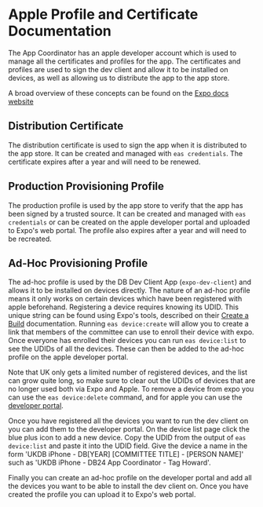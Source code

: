 # Apple Profile and Certificate Documentation

The App Coordinator has an apple developer account which is used to manage all
the certificates and profiles for the app. The certificates and profiles are
used to sign the dev client and allow it to be installed on devices, as well as
allowing us to distribute the app to the app store.

A broad overview of these concepts can be found on the
[Expo docs website](https://docs.expo.dev/app-signing/app-credentials/#ios)

## Distribution Certificate

The distribution certificate is used to sign the app when it is distributed to
the app store. It can be created and managed with `eas credentials`. The
certificate expires after a year and will need to be renewed.

## Production Provisioning Profile

The production profile is used by the app store to verify that the app has been
signed by a trusted source. It can be created and managed with `eas credentials`
or can be created on the apple developer portal and uploaded to Expo's web
portal. The profile also expires after a year and will need to be recreated.

## Ad-Hoc Provisioning Profile

The ad-hoc profile is used by the DB Dev Client App (`expo-dev-client`) and
allows it to be installed on devices directly. The nature of an ad-hoc profile
means it only works on certain devices which have been registered with apple
beforehand. Registering a device requires knowing its UDID. This unique string
can be found using Expo's tools, described on their
[Create a Build](https://docs.expo.dev/develop/development-builds/create-a-build/#create-a-build-for-the-device)
documentation. Running `eas device:create` will allow you to create a link that
members of the committee can use to enroll their device with expo. Once everyone
has enrolled their devices you can run `eas device:list` to see the UDIDs of all
the devices. These can then be added to the ad-hoc profile on the apple
developer portal.

Note that UK only gets a limited number of registered devices, and the list can
grow quite long, so make sure to clear out the UDIDs of devices that are no
longer used both via Expo and Apple. To remove a device from expo you can use
the `eas device:delete` command, and for apple you can use the
[developer portal](https://developer.apple.com/account/resources/devices/list).

Once you have registered all the devices you want to run the dev client on you
can add them to the developer portal. On the device list page click the blue
plus icon to add a new device. Copy the UDID from the output of
`eas device:list` and paste it into the UDID field. Give the device a name in
the form 'UKDB iPhone - DB[YEAR] [COMMITTEE TITLE] - [PERSON NAME]' such as
'UKDB iPhone - DB24 App Coordinator - Tag Howard'.

Finally you can create an ad-hoc profile on the developer portal and add all the
devices you want to be able to install the dev client on. Once you have created
the profile you can upload it to Expo's web portal.
